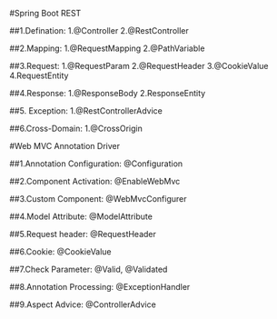 #Spring Boot REST

##1.Defination: 
    1.@Controller
    2.@RestController

##2.Mapping:
    1.@RequestMapping
    2.@PathVariable

##3.Request:
    1.@RequestParam
    2.@RequestHeader
    3.@CookieValue
    4.RequestEntity

##4.Response:
    1.@ResponseBody
    2.ResponseEntity

##5. Exception:
    1.@RestControllerAdvice

##6.Cross-Domain:
    1.@CrossOrigin


#Web MVC Annotation Driver

##1.Annotation Configuration:
    @Configuration

##2.Component Activation:
    @EnableWebMvc

##3.Custom Component:
    @WebMvcConfigurer

##4.Model Attribute:
    @ModelAttribute

##5.Request header:
    @RequestHeader

##6.Cookie:
    @CookieValue

##7.Check Parameter:
    @Valid, @Validated

##8.Annotation Processing:
    @ExceptionHandler

##9.Aspect Advice:
    @ControllerAdvice




